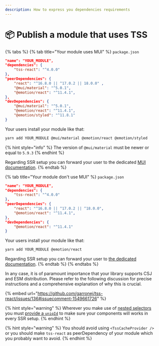 ```yaml
---
description: How to express you dependencies requirements
---
```


# 📦 Publish a module that uses TSS

{% tabs %}
{% tab title="Your module uses MUI" %}
`package.json`

```json
"name": "YOUR_MODULE",
"dependencies": {
    "tss-react": "^4.0.0"
},
"peerDependencies": {
    "react": "^16.8.0 || ^17.0.2 || 18.0.0" ,
    "@mui/material": "^5.0.1",
    "@emotion/react": "^11.4.1",
},
"devDependencies": {
    "@mui/material": "^5.0.1",
    "@emotion/react": "^11.4.1",
    "@emotion/styled": "^11.8.1"
}

```

Your users install your module like that:&#x20;

```bash
yarn add YOUR_MODULE @mui/material @emotion/react @emotion/styled
```

{% hint style="info" %}
The version of `@mui/material` must be newer or equal to `5.9.3`
{% endhint %}

Regarding SSR setup you can forward your user to the dedicated [MUI documentation](https://mui.com/material-ui/guides/server-rendering/).
{% endtab %}

{% tab title="Your module don't use MUI" %}
`package.json`

```json
"name": "YOUR_MODULE",
"dependencies": {
    "tss-react": "^4.0.0"
},
"peerDependencies": {
    "react": "^16.8.0 || ^17.0.2 || ^18.0.0",
    "@emotion/react": "^11.4.1",
},
"devDependencies": {
    "@emotion/react": "^11.4.1"
}

```

Your users install your module like that:&#x20;

```bash
yarn add YOUR_MODULE @emotion/react
```

Regarding SSR setup you can forward your user to [the dedicated documentation](ssr/).
{% endtab %}
{% endtabs %}

In any case, it is of paramount importance that your library supports CSJ and ESM distribution. Please refer to the following discussion for precise instructions and a comprehensive explanation of why this is crucial. &#x20;

{% embed url="https://github.com/garronej/tss-react/issues/136#issuecomment-1549661726" %}

{% hint style="warning" %}
Wherever you make use of [nested selectors](nested-selectors.md) you must [provide a `uniqId`](nested-selectors.md#ssr) to make sure your components will works in every SSR setup.
{% endhint %}

{% hint style="warning" %}
You should avoid using `<TssCacheProvider />` or you should make `tss-react` as peerDependency of your module which you probably want to avoid. &#x20;
{% endhint %}
